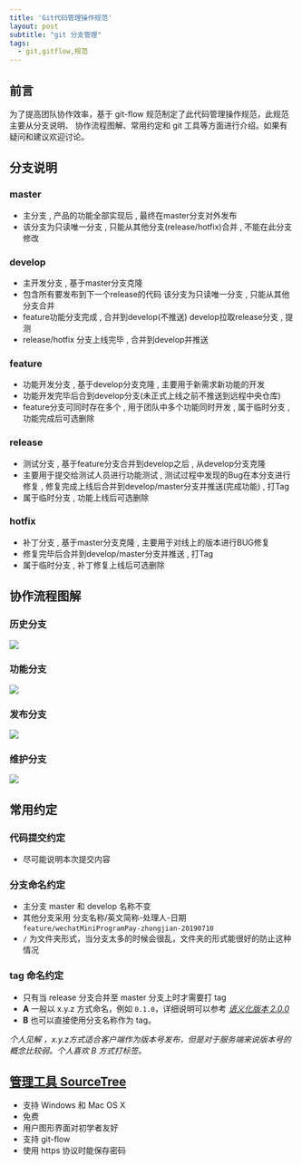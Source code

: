 ```yaml
---
title: 'Git代码管理操作规范'
layout: post
subtitle: "git 分支管理"
tags:
  - git,gitflow,规范
---
```


## 前言
为了提高团队协作效率，基于 git-flow 规范制定了此代码管理操作规范，此规范主要从分支说明、 协作流程图解、常用约定和 git 工具等方面进行介绍。如果有疑问和建议欢迎讨论。
##  分支说明
### master
- 主分支 , 产品的功能全部实现后 , 最终在master分支对外发布
- 该分支为只读唯一分支 , 只能从其他分支(release/hotfix)合并 , 不能在此分支修改

### develop
- 主开发分支 , 基于master分支克隆
- 包含所有要发布到下一个release的代码
该分支为只读唯一分支 , 只能从其他分支合并
- feature功能分支完成 , 合并到develop(不推送)
develop拉取release分支 , 提测
- release/hotfix 分支上线完毕 , 合并到develop并推送

### feature
- 功能开发分支 , 基于develop分支克隆 , 主要用于新需求新功能的开发
- 功能开发完毕后合到develop分支(未正式上线之前不推送到远程中央仓库)
- feature分支可同时存在多个 , 用于团队中多个功能同时开发 , 属于临时分支 , 功能完成后可选删除
### release
- 测试分支 , 基于feature分支合并到develop之后  , 从develop分支克隆
- 主要用于提交给测试人员进行功能测试 , 测试过程中发现的Bug在本分支进行修复 , 修复完成上线后合并到develop/master分支并推送(完成功能) , 打Tag
- 属于临时分支 , 功能上线后可选删除
### hotfix
- 补丁分支 , 基于master分支克隆 , 主要用于对线上的版本进行BUG修复
- 修复完毕后合并到develop/master分支并推送 , 打Tag
-  属于临时分支 , 补丁修复上线后可选删除

## 协作流程图解

### 历史分支

![](https://ws1.sinaimg.cn/large/6d9eae24ly1g4v3ut8pldj20h2044mxa.jpg)
### 功能分支
![](https://ws1.sinaimg.cn/large/6d9eae24ly1g4v3xyp02tj20h207g74p.jpg)
### 发布分支
![](https://ws1.sinaimg.cn/large/6d9eae24ly1g4v3ut9k5lj20h208wwf1.jpg)
### 维护分支
![](https://ws1.sinaimg.cn/large/6d9eae24ly1g4v3uta1y8j20h20akjs2.jpg)

## 常用约定
### 代码提交约定
- 尽可能说明本次提交内容

### 分支命名约定
- 主分支 master 和 develop 名称不变
- 其他分支采用 分支名称/英文简称-处理人-日期 `feature/wechatMiniProgramPay-zhongjian-20190710` 
- `/` 为文件夹形式，当分支太多的时候会很乱，文件夹的形式能很好的防止这种情况

### tag 命名约定
- 只有当 release 分支合并至 master 分支上时才需要打 tag
- **A** 一般以 x.y.z 方式命名，例如 `0.1.0`，详细说明可以参考 *[语义化版本 2.0.0]([https://semver.org/lang/zh-CN/](https://semver.org/lang/zh-CN/))*
- **B** 也可以直接使用分支名称作为 tag。

*个人见解 ，x.y.z方式适合客户端作为版本号发布，但是对于服务端来说版本号的概念比较弱。个人喜欢 B 方式打标签。*

## [管理工具  SourceTree](https://www.sourcetreeapp.com/)
- 支持 Windows 和 Mac OS X
- 免费
- 用户图形界面对初学者友好
- 支持 git-flow
- 使用 https 协议时能保存密码



